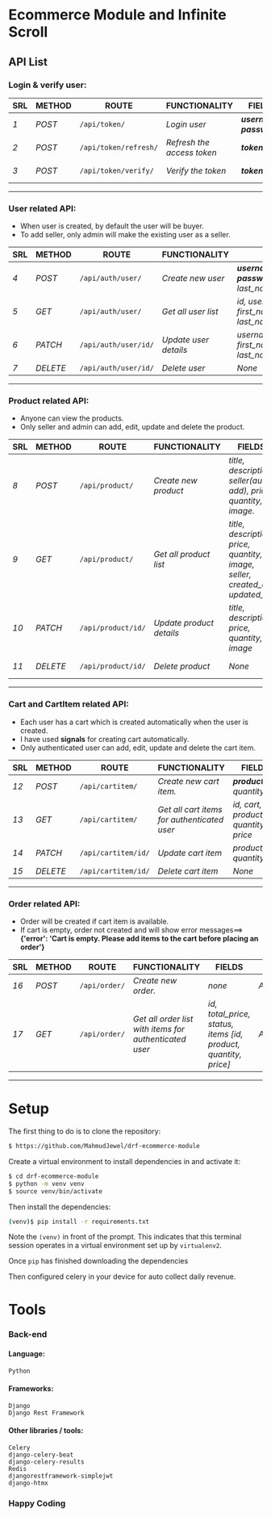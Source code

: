 # Ecommerce Module and Infinite Scroll

## API List
### Login & verify user:
| SRL | METHOD | ROUTE | FUNCTIONALITY | FIELDS | ACCESS |
| ------- | ------- | ----- | ------------- | ------------- | ------------- |
| *1* | *POST* | ```/api/token/``` | _Login user_| _**username**, **password**_|_All users_|
| *2* | *POST* | ```/api/token/refresh/ ``` | _Refresh the access token_|_**token**_|_Allow any_|
| *3* | *POST* | ```/api/token/verify/``` | _Verify the token_|_**token**_|_Allow any_|
-----------------------------

### User related API:
* When user is created, by default the user will be buyer.
* To add seller, only admin will make the existing user as a seller.

| SRL | METHOD | ROUTE | FUNCTIONALITY | FIELDS | ACCESS |
| ------- | ------- | ----- | ------------- | ------------- | ------------- |
| *4* | *POST* | ```/api/auth/user/``` | _Create new user_| _**username**, **password**,first_name, last_name, email._|_Allow any_|
| *5* | *GET* | ```/api/auth/user/ ``` | _Get all user list_|_id, username, email,  first_name, last_name_|_Admin_|
| *6* | *PATCH* | ```/api/auth/user/id/``` | _Update user details_|_username, email,  first_name, last_name_|_Admin_|
| *7* | *DELETE* | ```/api/auth/user/id/``` | _Delete user_|_None_|_Admin_|
-----------------------------

### Product related API:
* Anyone can view the products.
* Only seller and admin can add, edit, update and delete the product.

| SRL | METHOD | ROUTE | FUNCTIONALITY | FIELDS | ACCESS |
| ------- | ------- | ----- | ------------- | ------------- | ------------- |
| *8* | *POST* | ```/api/product/``` | _Create new product_| _title, description, seller(auto add), price, quantity, image._|_Seller, Admin_|
| *9* | *GET* | ```/api/product/ ``` | _Get all product list_|_title, description, price, quantity, image, seller, created_at, updated_at._|_Allow any_|
| *10* | *PATCH* | ```/api/product/id/``` | _Update product details_|_title, description, price, quantity, image_|_Seller, Admin_|
| *11* | *DELETE* | ```/api/product/id/``` | _Delete  product_|_None_|_Seller, Admin_|
-----------------------------

### Cart and CartItem related API:
* Each user has a cart which is created automatically when the user is created.
* I have used **signals** for creating cart automatically.
* Only authenticated user can add, edit, update and delete the cart item.

| SRL | METHOD | ROUTE | FUNCTIONALITY | FIELDS | ACCESS |
| ------- | ------- | ----- | ------------- | ------------- | ------------- |
| *12* | *POST* | ```/api/cartitem/``` | _Create new cart item._| _**product_id**, quantity._|_Authenticated_|
| *13* | *GET* | ```/api/cartitem/ ``` | _Get all cart items for authenticated user_|_id, cart, product_id, quantity, price_|_Authenticated_|
| *14* | *PATCH* | ```/api/cartitem/id/``` | _Update cart item_|_product_id, quantity_|_Authenticated_|
| *15* | *DELETE* | ```/api/cartitem/id/``` | _Delete  cart item_|_None_|_Authenticated_|
-----------------------------

### Order related API:
* Order will be created if cart item is available. 
* If cart is empty, order not created and will show error messages==> **{'error': 'Cart is empty. Please add items to the cart before placing an order'}**

| SRL | METHOD | ROUTE | FUNCTIONALITY | FIELDS | ACCESS |
| ------- | ------- | ----- | ------------- | ------------- | ------------- |
| *16* | *POST* | ```/api/order/``` | _Create new order._| _none_|_Authenticated_|
| *17* | *GET* | ```/api/order/ ``` | _Get all order list with items for authenticated user_|_id, total_price, status, items [id, product, quantity, price]_|_Authenticated_|
-----------------------------

# Setup
The first thing to do is to clone the repository:
```sh
$ https://github.com/MahmudJewel/drf-ecommerce-module
```

Create a virtual environment to install dependencies in and activate it:
```sh
$ cd drf-ecommerce-module
$ python -m venv venv
$ source venv/bin/activate
```
Then install the dependencies:
```sh
(venv)$ pip install -r requirements.txt
```
Note the `(venv)` in front of the prompt. This indicates that this terminal
session operates in a virtual environment set up by `virtualenv2`.

Once `pip` has finished downloading the dependencies

Then configured celery in your device for auto collect daily revenue.

# Tools
### Back-end
#### Language:
	Python

#### Frameworks:
	Django 
    Django Rest Framework
	
#### Other libraries / tools:
	Celery
    django-celery-beat
    django-celery-results 
    Redis
    djangorestframework-simplejwt
    django-htmx

### Happy Coding

